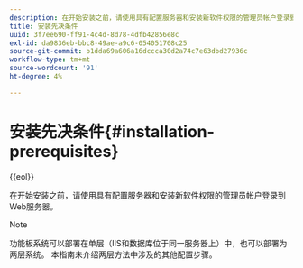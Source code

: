 ```yaml
---
description: 在开始安装之前，请使用具有配置服务器和安装新软件权限的管理员帐户登录到Web服务器。
title: 安装先决条件
uuid: 3f7ee690-ff91-4c4d-8d78-4dfb42856e8c
exl-id: da9836eb-bbc8-49ae-a9c6-054051708c25
source-git-commit: b1dda69a606a16dccca30d2a74c7e63dbd27936c
workflow-type: tm+mt
source-wordcount: '91'
ht-degree: 4%

---
```


# 安装先决条件{#installation-prerequisites}

{{eol}}

在开始安装之前，请使用具有配置服务器和安装新软件权限的管理员帐户登录到Web服务器。

>[!NOTE]
>
>功能板系统可以部署在单层（IIS和数据库位于同一服务器上）中，也可以部署为两层系统。 本指南未介绍两层方法中涉及的其他配置步骤。
